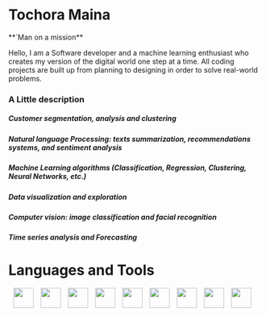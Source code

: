 <H1>Tochora Maina</H1> 
**`Man on a mission**
<p>
 Hello, I am a Software  developer and a machine learning enthusiast who creates my version of the digital world one step at a time. All coding projects are built up from planning to designing in order to solve real-world problems.</p>
 <h3>A  Little description</h3>
<h5>Customer segmentation, analysis and clustering </h5>
<h5>Natural language Processing: texts summarization, recommendations systems, and sentiment analysis</h5>
<h5>Machine Learning algorithms (Classification, Regression, Clustering, Neural Networks, etc.)</h5>
<h5>Data visualization and exploration</h5>
<h5>Computer vision: image classification and facial recognition</h5>
<h5>Time series analysis and Forecasting</h5>

<h1>Languages and Tools</h1>
<img align="left alt="javascript" width="40px" style="padding-left: 10px", src="https://cdn.jsdelivr.net/gh/devicons/devicon/icons/javascript/javascript-original.svg"/>
<img align="left alt="react" width="40px" style="padding-left: 10px", src="https://cdn.jsdelivr.net/gh/devicons/devicon/icons/react/react-original.svg"/>
<img align="left alt="python" width="40px" style="padding-left: 10px", src="https://cdn.jsdelivr.net/gh/devicons/devicon/icons/python/python-original.svg"/>
<img align="left alt="django" width="40px" style="padding-left: 10px", src="https://cdn.jsdelivr.net/gh/devicons/devicon/icons/django/django-plain.svg"/>
<img align="left alt="html5" width="40px" style="padding-left: 10px", src="https://cdn.jsdelivr.net/gh/devicons/devicon/icons/html5/html5-original.svg"/>
<img align="left alt="css" width="40px" style="padding-left: 10px", src="https://cdn.jsdelivr.net/gh/devicons/devicon@v2.15.1/devicon.min.css"/>
<img align="left alt="mysql" width="40px" style="padding-left: 10px", src="https://cdn.jsdelivr.net/gh/devicons/devicon/icons/mysql/mysql-original.svg"/>
<img align="left alt="nosql" width="40px" style="padding-left: 10px", src="https://cdn.jsdelivr.net/gh/devicons/devicon/icons/no-sql/nosql-plain.svg"/>
<img align="left alt="git" width="40px" style="padding-left: 10px", src="https://cdn.jsdelivr.net/gh/devicons/devicon/icons/git/git-plain.svg"/>

<!---
Tochoramaina/Tochoramaina is a ✨ unique ✨ repository because its `README.md` (this file) appears on your GitHub profile.
You can click the Preview link to take a look at your changes.
--->
